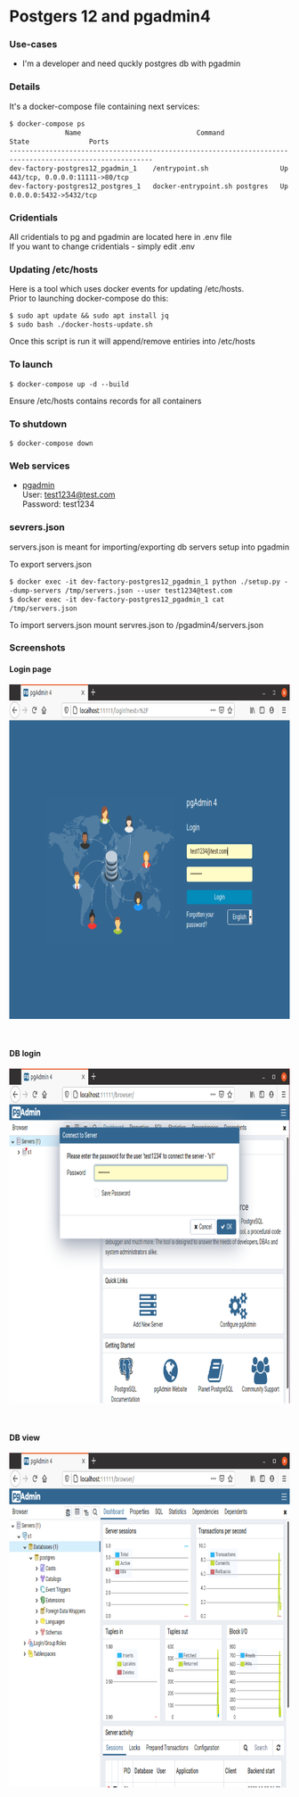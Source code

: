 # Postgers 12 and pgadmin4



### Use-cases
- I'm a developer and need quckly postgres db with pgadmin



### Details
It's a docker-compose file containing next services:
```
$ docker-compose ps
              Name                             Command              State               Ports             
----------------------------------------------------------------------------------------------------------
dev-factory-postgres12_pgadmin_1    /entrypoint.sh                  Up      443/tcp, 0.0.0.0:11111->80/tcp
dev-factory-postgres12_postgres_1   docker-entrypoint.sh postgres   Up      0.0.0.0:5432->5432/tcp  
```



### Cridentials
All cridentials to pg and pgadmin are located here in .env file\
If you want to change cridentials - simply edit .env



### Updating /etc/hosts
Here is a tool which uses docker events for updating /etc/hosts.\
Prior to launching docker-compose do this:
```
$ sudo apt update && sudo apt install jq
$ sudo bash ./docker-hosts-update.sh
```
Once this script is run it will append/remove entiries into /etc/hosts



### To launch
```
$ docker-compose up -d --build
```
Ensure /etc/hosts contains records for all containers



### To shutdown
```
$ docker-compose down
```



### Web services
- [pgadmin](http://localhost:11111)\
    User: test1234@test.com\
    Password: test1234



### sevrers.json
servers.json is meant for importing/exporting db servers setup into pgadmin

To export servers.json
```
$ docker exec -it dev-factory-postgres12_pgadmin_1 python ./setup.py --dump-servers /tmp/servers.json --user test1234@test.com
$ docker exec -it dev-factory-postgres12_pgadmin_1 cat /tmp/servers.json
``` 

To import servers.json mount servres.json to /pgadmin4/servers.json


### Screenshots

#### Login page
<p align="center">
    <img width="900" height="600" src="pic1.png">
</p>
<br>



#### DB login
<p align="center">
    <img width="900" height="600" src="pic2.png">
</p>
<br>



#### DB view
<p align="center">
    <img width="900" height="600" src="pic3.png">
</p>
<br>

